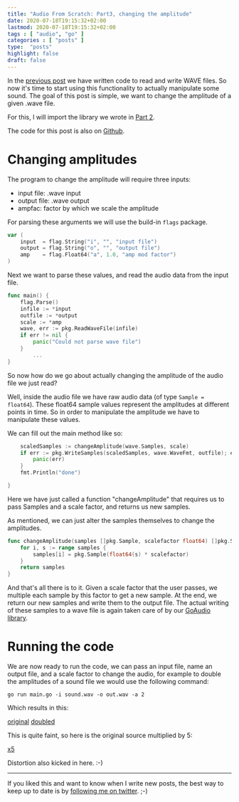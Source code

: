 ```yaml
---
title: "Audio From Scratch: Part3, changing the amplitude"
date: 2020-07-18T19:15:32+02:00
lastmod: 2020-07-18T19:15:32+02:00
tags : [ "audio", "go" ]
categories : [ "posts" ]
type:  "posts"
highlight: false
draft: false
---
```


In the [previous post](https://dylanmeeus.github.io/posts/audio-from-scratch-pt2/) we have written code to read and write WAVE files. 
So now it's time to start using this functionality to actually manipulate some sound. The goal of
this post is simple, we want to change the amplitude of a given .wave file.

For this, I will import the library we wrote in [Part 2](https://dylanmeeus.github.io/posts/audio-from-scratch-pt2/).

The code for this post is also on
[Github](https://github.com/DylanMeeus/GoAudio/tree/master/examples/amplitude).


# Changing amplitudes

The program to change the amplitude will require three inputs:

- input file: .wave input
- output file: .wave output
- ampfac: factor by which we scale the amplitude

For parsing these arguments we will use the build-in `flags` package. 

```go
var (
	input  = flag.String("i", "", "input file")
	output = flag.String("o", "", "output file")
	amp    = flag.Float64("a", 1.0, "amp mod factor")
)

```

Next we want to parse these values, and read the audio data from the input file. 

```go
func main() {
	flag.Parse()
	infile := *input
	outfile := *output
	scale := *amp
	wave, err := pkg.ReadWaveFile(infile)
	if err != nil {
		panic("Could not parse wave file")
	}
        ...
}
```

So now how do we go about actually changing the amplitude of the audio file we just read?

Well, inside the audio file we have raw audio data (of type `Sample = float64`). These float64
sample values represent the amplitudes at different points in time. So in order to manipulate the
amplitude we have to manipulate these values. 

We  can fill out the main method like so: 

```go
	scaledSamples := changeAmplitude(wave.Samples, scale)
	if err := pkg.WriteSamples(scaledSamples, wave.WaveFmt, outfile); err != nil {
		panic(err)
	}
	fmt.Println("done")

}
```

Here we have just called a function "changeAmplitude" that requires us to pass Samples and a scale
factor, and returns us new samples. 

As mentioned, we can just alter the samples themselves to change the amplitudes. 

```go
func changeAmplitude(samples []pkg.Sample, scalefactor float64) []pkg.Sample {
	for i, s := range samples {
		samples[i] = pkg.Sample(float64(s) * scalefactor)
	}
	return samples
}
```

And that's all there is to it. Given a scale factor that the user passes, we multiple each sample by
this factor to get a new sample. At the end, we return our new samples and write them to the output
file. The actual writing of these samples to a wave file is again taken care of by our
[GoAudio library](https://github.com/DylanMeeus/GoAudio). 

# Running the code

We are now ready to run the code, we can pass an input file, name an output file, and a scale
factor to change the audio, for example to double the amplitudes of a sound file we would use the
following command:

```
go run main.go -i sound.wav -o out.wav -a 2
```

Which results in this: 

[original](/audio/maybe-next-time.wav)
[doubled](/audio/double.wav)

This is quite faint, so here is the original source multiplied by 5:

[x5](/audio/five.wav)

Distortion also kicked in here. :-) 

-------

If you liked this and want to know when I write new posts, the best way to keep up to date is by [following me on
twitter](https://twitter.com/DylanMeeus). ;-)

